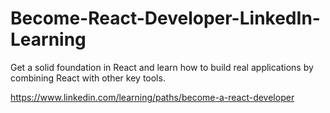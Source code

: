 Become-React-Developer-LinkedIn-Learning
========================================

Get a solid foundation in React and learn how to build real applications by combining React with other key tools.

https://www.linkedin.com/learning/paths/become-a-react-developer
